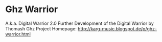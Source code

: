 # Ghz Warrior
A.k.a. Digital Warrior 2.0
Further Development of the Digital Warrior by Thomash Ghz
Project Homepage: http://karg-music.blogspot.de/p/ghz-warrior.html
